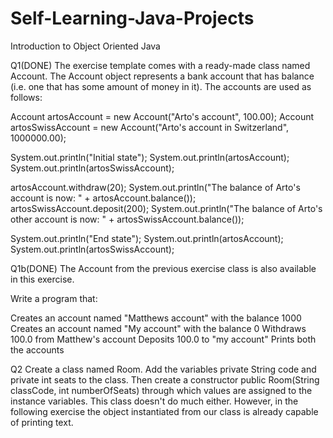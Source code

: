 # Self-Learning-Java-Projects

Introduction to Object Oriented Java

Q1(DONE)
The exercise template comes with a ready-made class named Account. The Account object represents a bank account that has balance (i.e. one that has some amount of money in it). The accounts are used as follows:

Account artosAccount = new Account("Arto's account", 100.00);
Account artosSwissAccount = new Account("Arto's account in Switzerland", 1000000.00);

System.out.println("Initial state");
System.out.println(artosAccount);
System.out.println(artosSwissAccount);

artosAccount.withdraw(20);
System.out.println("The balance of Arto's account is now: " + artosAccount.balance());
artosSwissAccount.deposit(200);
System.out.println("The balance of Arto's other account is now: " + artosSwissAccount.balance());

System.out.println("End state");
System.out.println(artosAccount);
System.out.println(artosSwissAccount);

Q1b(DONE)
The Account from the previous exercise class is also available in this exercise.

Write a program that:

Creates an account named "Matthews account" with the balance 1000
Creates an account named "My account" with the balance 0
Withdraws 100.0 from Matthew's account
Deposits 100.0 to "my account"
Prints both the accounts

Q2
Create a class named Room. Add the variables private String code and private int seats to the class. Then create a constructor public Room(String classCode, int numberOfSeats) through which values are assigned to the instance variables.
This class doesn't do much either. However, in the following exercise the object instantiated from our class is already capable of printing text.



